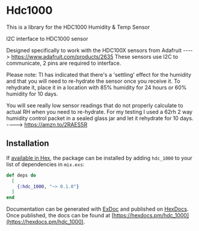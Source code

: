 # Hdc1000
  This is a library for the HDC1000 Humidity & Temp Sensor

  I2C interface to HDC1000 sensor

  Designed specifically to work with the HDC100X sensors from Adafruit
  ----> https://www.adafruit.com/products/2635
  These sensors use I2C to communicate, 2 pins are required to
  interface.

  Please note:
  TI has indicated that there's a 'settling' effect for the humidity and
  that you will need to re-hydrate the sensor once you receive it.
  To rehydrate it, place it in a location with 85% humidity for 24 hours
  or 60% humidity for 10 days.

  You will see really low sensor readings that do not properly calculate to actual RH when you need to re-hydrate.
  For my testing I used a 62rh 2 way humidity control packet in a sealed glass jar and
  let it rehydrate for 10 days.
  ----> https://amzn.to/2RAES5R


## Installation

If [available in Hex](https://hex.pm/docs/publish), the package can be installed
by adding `hdc_1000` to your list of dependencies in `mix.exs`:

```elixir
def deps do
  [
    {:hdc_1000, "~> 0.1.0"}
  ]
end
```

Documentation can be generated with [ExDoc](https://github.com/elixir-lang/ex_doc)
and published on [HexDocs](https://hexdocs.pm). Once published, the docs can
be found at [https://hexdocs.pm/hdc_1000](https://hexdocs.pm/hdc_1000).

